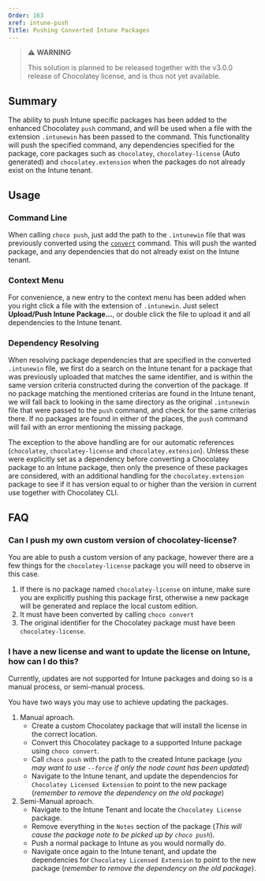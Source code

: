 ```yaml
---
Order: 163
xref: intune-push
Title: Pushing Converted Intune Packages
---
```


> :warning: **WARNING**
>
> This solution is planned to be released together with the v3.0.0 release of Chocolatey license, and is thus not yet available.

## Summary

The ability to push Intune specific packages has been added to the enhanced Chocolatey `push` command, and will be used when a file with the extension `.intunewin` has been passed to the command.
This functionality will push the specified command, any dependencies specified for the package, core packages such as `chocolatey`, `chocolatey-license` (Auto generated) and `chocolatey.extension` when the packages do not already exist on the Intune tenant.

## Usage

### Command Line

When calling `choco push`, just add the path to the `.intunewin` file that was previously converted using the [`convert`](xref:intune-convert) command.
This will push the wanted package, and any dependencies that do not already exist on the Intune tenant.

### Context Menu

For convenience, a new entry to the context menu has been added when you right click a file with the extension of `.intunewin`.
Just select **Upload/Push Intune Package...**, or double click the file to upload it and all dependencies to the Intune tenant.

### Dependency Resolving

When resolving package dependencies that are specified in the converted `.intunewin` file, we first do a search on the Intune tenant
for a package that was previously uploaded that matches the same identifier, and is within the same version criteria constructed during
the convertion of the package.
If no package matching the mentioned criterias are found in the Intune tenant, we will fall back to looking in the same directory as the original
`.intunewin` file that were passed to the `push` command, and check for the same criterias there.
If no packages are found in either of the places, the `push` command will fail with an error mentioning the missing package.

The exception to the above handling are for our automatic references (`chocolatey`, `chocolatey-license` and `chocolatey.extension`).
Unless these were explicitly set as a dependency before converting a Chocolatey package to an Intune package, then only the presence
of these packages are considered, with an additional handling for the `chocolatey.extension` package to see if it has version equal to
or higher than the version in current use together with Chocolatey CLI.

## FAQ

### Can I push my own custom version of chocolatey-license?

You are able to push a custom version of any package, however there are a few things for the `chocolatey-license` package you will need to observe in this case.

1. If there is no package named `chocolatey-license` on intune, make sure you are explicitly pushing this package first, otherwise a new package will be generated and replace the local custom edition.
2. It must have been converted by calling `choco convert`
3. The original identifier for the Chocolatey package must have been `chocolatey-license`.

### I have a new license and want to update the license on Intune, how can I do this?

Currently, updates are not supported for Intune packages and doing so is a manual process, or semi-manual process.

You have two ways you may use to achieve updating the packages.

1. Manual aproach.
   - Create a custom Chocolatey package that will install the license in the correct location.
   - Convert this Chocolatey package to a supported Intune package using `choco convert`.
   - Call `choco push` with the path to the created Intune package (*you may want to use `--force` if only the node count has been updated*)
   - Navigate to the Intune tenant, and update the dependencios for `Chocolatey Licensed Extension` to point to the new package (*remember to remove the dependency on the old package*)
2. Semi-Manual aproach.
   - Navigate to the Intune Tenant and locate the `Chocolatey License` package.
   - Remove everything in the `Notes` section of the package (*This will cause the package note to be picked up by `choco push`*).
   - Push a normal package to Intune as you would normally do.
   - Navigate once again to the Intune tenant, and update the dependencies for `Chocolatey Licensed Extension` to point to the new package (*remember to remove the dependency on the old package*).